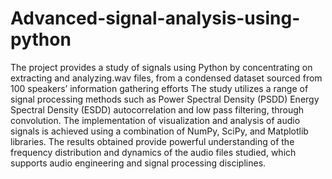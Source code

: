 # Advanced-signal-analysis-using-python
The project provides a study of signals using Python by concentrating on extracting and 
analyzing.wav files, from a condensed dataset sourced from 100 speakers’ information gathering 
efforts The study utilizes a range of signal processing methods such as Power Spectral Density (PSDD) 
Energy Spectral Density (ESDD) autocorrelation and low pass filtering, through convolution. The 
implementation of visualization and analysis of audio signals is achieved using a combination of 
NumPy, SciPy, and Matplotlib libraries. The results obtained provide powerful understanding of the 
frequency distribution and dynamics of the audio files studied, which supports audio engineering and 
signal processing disciplines.
